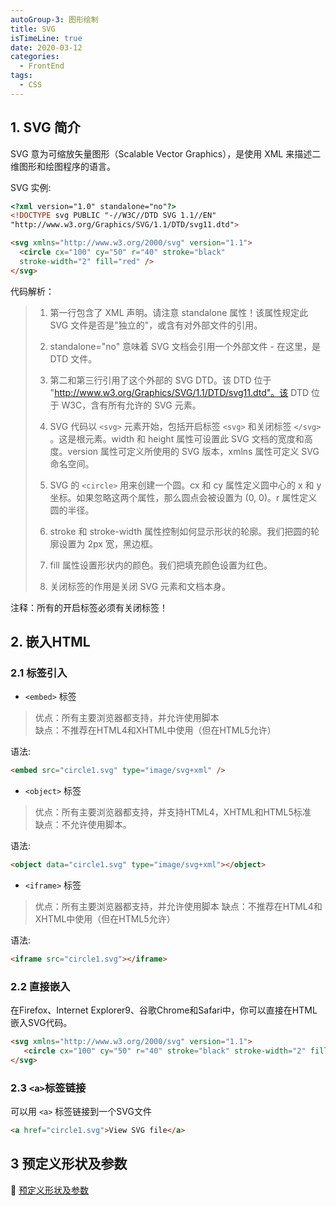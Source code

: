 ```yaml
---
autoGroup-3: 图形绘制
title: SVG
isTimeLine: true
date: 2020-03-12
categories:
  - FrontEnd
tags:
  - CSS
---
```


## 1. SVG 简介

SVG 意为可缩放矢量图形（Scalable Vector Graphics），是使用 XML 来描述二维图形和绘图程序的语言。
   

SVG 实例: 
```html
<?xml version="1.0" standalone="no"?>
<!DOCTYPE svg PUBLIC "-//W3C//DTD SVG 1.1//EN"
"http://www.w3.org/Graphics/SVG/1.1/DTD/svg11.dtd">

<svg xmlns="http://www.w3.org/2000/svg" version="1.1">
  <circle cx="100" cy="50" r="40" stroke="black"
  stroke-width="2" fill="red" />
</svg>

```

代码解析：

> 1. 第一行包含了 XML 声明。请注意 standalone 属性！该属性规定此 SVG 文件是否是"独立的"，或含有对外部文件的引用。   
> 
> 2. standalone="no" 意味着 SVG 文档会引用一个外部文件 - 在这里，是 DTD 文件。
>
> 3. 第二和第三行引用了这个外部的 SVG DTD。该 DTD 位于 "http://www.w3.org/Graphics/SVG/1.1/DTD/svg11.dtd"。该 DTD 位于 W3C，含有所有允许的 SVG 元素。
>
> 4. SVG 代码以 `<svg>` 元素开始，包括开启标签 `<svg>` 和关闭标签 `</svg>` 。这是根元素。width 和 height 属性可设置此 SVG 文档的宽度和高度。version 属性可定义所使用的 SVG 版本，xmlns 属性可定义 SVG 命名空间。
>
> 5. SVG 的 `<circle>` 用来创建一个圆。cx 和 cy 属性定义圆中心的 x 和 y 坐标。如果忽略这两个属性，那么圆点会被设置为 (0, 0)。r 属性定义圆的半径。
>
> 6. stroke 和 stroke-width 属性控制如何显示形状的轮廓。我们把圆的轮廓设置为 2px 宽，黑边框。
>
> 7. fill 属性设置形状内的颜色。我们把填充颜色设置为红色。
>
> 8. 关闭标签的作用是关闭 SVG 元素和文档本身。

注释：所有的开启标签必须有关闭标签！



## 2. 嵌入HTML

### 2.1 标签引入
+ `<embed>` 标签
> 优点：所有主要浏览器都支持，并允许使用脚本   
> 缺点：不推荐在HTML4和XHTML中使用（但在HTML5允许）   

语法:
```html
<embed src="circle1.svg" type="image/svg+xml" />
```

+ `<object>` 标签
> 优点：所有主要浏览器都支持，并支持HTML4，XHTML和HTML5标准   
> 缺点：不允许使用脚本。   

语法:
```html
<object data="circle1.svg" type="image/svg+xml"></object>
```
+ `<iframe>` 标签
> 优点：所有主要浏览器都支持，并允许使用脚本
> 缺点：不推荐在HTML4和XHTML中使用（但在HTML5允许）

语法:
```html
<iframe src="circle1.svg"></iframe>
```

### 2.2 直接嵌入
在Firefox、Internet Explorer9、谷歌Chrome和Safari中，你可以直接在HTML嵌入SVG代码。

```html
<svg xmlns="http://www.w3.org/2000/svg" version="1.1">
   <circle cx="100" cy="50" r="40" stroke="black" stroke-width="2" fill="red" />
</svg>
```

### 2.3 `<a>`标签链接

可以用 `<a>` 标签链接到一个SVG文件
```html
<a href="circle1.svg">View SVG file</a>
```

## 3 预定义形状及参数

:link: [ 预定义形状及参数 ](https://www.runoob.com/svg/svg-rect.html)
